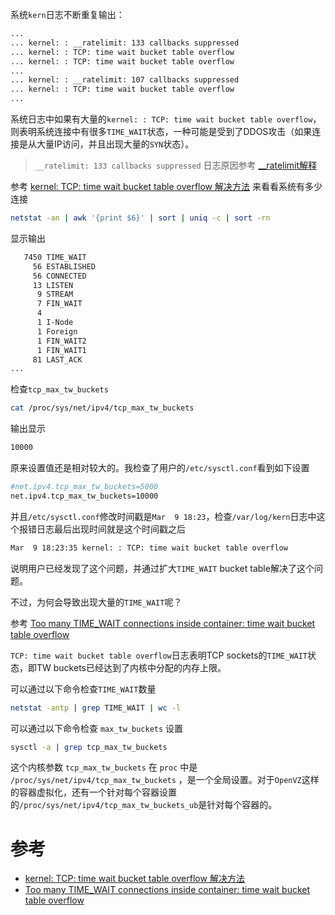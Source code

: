 系统`kern`日志不断重复输出：

```bash
...
... kernel: : __ratelimit: 133 callbacks suppressed
... kernel: : TCP: time wait bucket table overflow
... kernel: : TCP: time wait bucket table overflow
...
... kernel: : __ratelimit: 107 callbacks suppressed
... kernel: : TCP: time wait bucket table overflow
...
```

系统日志中如果有大量的`kernel: : TCP: time wait bucket table overflow`，则表明系统连接中有很多`TIME_WAIT`状态，一种可能是受到了DDOS攻击（如果连接是从大量IP访问，并且出现大量的`SYN`状态）。

> `__ratelimit: 133 callbacks suppressed` 日志原因参考 [__ratelimit解释](../log/ratelimit.md)

参考 [kernel: TCP: time wait bucket table overflow 解决方法](http://www.oschina.net/question/54100_143972) 来看看系统有多少连接

```bash
netstat -an | awk '{print $6}' | sort | uniq -c | sort -rn
```

显示输出

```bash
   7450 TIME_WAIT
     56 ESTABLISHED
     56 CONNECTED
	 13 LISTEN
	  9 STREAM
	  7 FIN_WAIT
	  4
	  1 I-Node
	  1 Foreign
	  1 FIN_WAIT2
      1 FIN_WAIT1
     81 LAST_ACK
...
```

检查`tcp_max_tw_buckets`

```bash
cat /proc/sys/net/ipv4/tcp_max_tw_buckets
```

输出显示

```bash
10000
```

原来设置值还是相对较大的。我检查了用户的`/etc/sysctl.conf`看到如下设置

```bash
#net.ipv4.tcp_max_tw_buckets=5000
net.ipv4.tcp_max_tw_buckets=10000
```

并且`/etc/sysctl.conf`修改时间戳是`Mar  9 18:23`，检查`/var/log/kern`日志中这个报错日志最后出现时间就是这个时间戳之后

```bash
Mar  9 18:23:35 kernel: : TCP: time wait bucket table overflow
```

说明用户已经发现了这个问题，并通过扩大`TIME_WAIT` bucket table解决了这个问题。

不过，为何会导致出现大量的`TIME_WAIT`呢？

参考 [Too many TIME_WAIT connections inside container: time wait bucket table overflow](https://kb.plesk.com/en/118693)

`TCP: time wait bucket table overflow`日志表明TCP sockets的`TIME_WAIT`状态，即TW buckets已经达到了内核中分配的内存上限。

可以通过以下命令检查`TIME_WAIT`数量

```bash
netstat -antp | grep TIME_WAIT | wc -l
```

可以通过以下命令检查 `max_tw_buckets` 设置

```bash
sysctl -a | grep tcp_max_tw_buckets
```

这个内核参数 `tcp_max_tw_buckets` 在 `proc` 中是 `/proc/sys/net/ipv4/tcp_max_tw_buckets` ，是一个全局设置。对于`OpenVZ`这样的容器虚拟化，还有一个针对每个容器设置的`/proc/sys/net/ipv4/tcp_max_tw_buckets_ub`是针对每个容器的。

# 参考

* [kernel: TCP: time wait bucket table overflow 解决方法](http://www.oschina.net/question/54100_143972)
* [Too many TIME_WAIT connections inside container: time wait bucket table overflow](https://kb.plesk.com/en/118693)